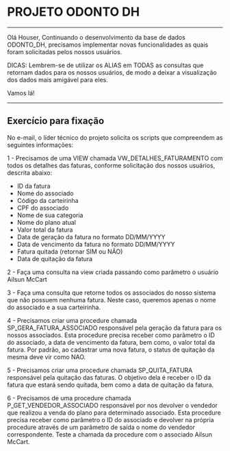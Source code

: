 <h1>PROJETO ODONTO DH</h1>

---


Olá Houser,
Continuando o desenvolvimento da base de dados ODONTO_DH, precisamos implementar
novas funcionalidades as quais foram solicitadas pelos nossos usuários.

DICAS:
Lembrem-se de utilizar os ALIAS em TODAS as consultas que retornam dados para os
nossos usuários, de modo a deixar a visualização dos dados mais amigável para eles.

Vamos lá!

---

<h2> Exercício para fixação </h2>

No e-mail, o líder técnico do projeto solicita os scripts que compreendem as seguintes informações:

1 - Precisamos de uma VIEW chamada VW_DETALHES_FATURAMENTO com todos os detalhes das faturas, conforme solicitação dos nossos usuários, descrita abaixo:
- ID da fatura
- Nome do associado
- Código da carteirinha
- CPF do associado
- Nome de sua categoria
- Nome do plano atual
- Valor total da fatura
- Data de geração da fatura no formato DD/MM/YYYY
- Data de vencimento da fatura no formato DD/MM/YYYY
- Fatura quitada (retornar SIM ou NÃO)
- Data de quitação da fatura

2 - Faça uma consulta na view criada passando como parâmetro o usuário Ailsun McCart

3 - Faça uma consulta que retorne todos os associados do nosso sistema que não possuem nenhuma fatura. Neste caso, queremos apenas o nome do associado e a sua carteirinha.

4 - Precisamos criar uma procedure chamada SP_GERA_FATURA_ASSOCIADO responsável pela geração da fatura para os nossos associados. Esta procedure precisa receber como parâmetro o ID do associado, a data de vencimento da fatura, bem como, o valor total da fatura. Por padrão, ao cadastrar uma nova fatura, o status de quitação da mesma deve vir como NAO.

5 - Precisamos criar uma procedure chamada SP_QUITA_FATURA responsável pela quitação das faturas. O objetivo dela é receber o ID da fatura que estará sendo quitada, bem como a data de quitação da fatura.

6 - Precisamos de uma procedure chamada P_GET_VENDEDOR_ASSOCIADO responsável por nos devolver o vendedor que realizou a venda do plano para determinado associado. Esta procedure precisa receber como parâmetro o ID do associado e devolver na própria procedure através de um parâmetro de saída o nome do vendedor correspondente. Teste a chamada da procedure com o associado Ailsun McCart.
